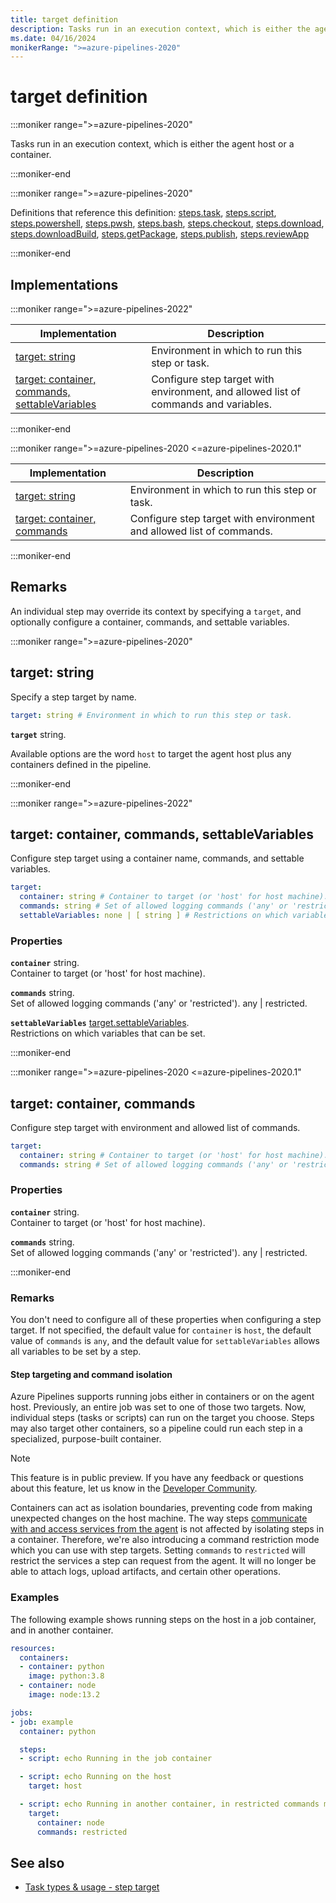 ```yaml
---
title: target definition
description: Tasks run in an execution context, which is either the agent host or a container.
ms.date: 04/16/2024
monikerRange: ">=azure-pipelines-2020"
---
```


# target definition

<!-- :::description::: -->
:::moniker range=">=azure-pipelines-2020"

<!-- :::editable-content name="description"::: -->
Tasks run in an execution context, which is either the agent host or a container.
<!-- :::editable-content-end::: -->

:::moniker-end
<!-- :::description-end::: -->

<!-- :::parents::: -->
:::moniker range=">=azure-pipelines-2020"

Definitions that reference this definition: [steps.task](steps-task.md), [steps.script](steps-script.md), [steps.powershell](steps-powershell.md), [steps.pwsh](steps-pwsh.md), [steps.bash](steps-bash.md), [steps.checkout](steps-checkout.md), [steps.download](steps-download.md), [steps.downloadBuild](steps-download-build.md), [steps.getPackage](steps-get-package.md), [steps.publish](steps-publish.md), [steps.reviewApp](steps-review-app.md)

:::moniker-end
<!-- :::parents-end::: -->

## Implementations

<!-- :::implementations-list::: -->
:::moniker range=">=azure-pipelines-2022"

| Implementation | Description |
|---|---|
| [target: string](#targetstring) | Environment in which to run this step or task. |
| [target: container, commands, settableVariables](#targetobjectproperties) | Configure step target with environment, and allowed list of commands and variables. |

:::moniker-end

:::moniker range=">=azure-pipelines-2020 <=azure-pipelines-2020.1"

| Implementation | Description |
|---|---|
| [target: string](#targetstring) | Environment in which to run this step or task. |
| [target: container, commands](#targetobjectproperties) | Configure step target with environment and allowed list of commands. |

:::moniker-end
<!-- :::implementations-list-end::: -->

<!-- :::remarks::: -->
<!-- :::editable-content name="remarks"::: -->
## Remarks

An individual step may override its context by specifying a `target`, and optionally configure a container, commands, and settable variables.
<!-- :::editable-content-end::: -->
<!-- :::remarks-end::: -->

<!-- :::examples::: -->
<!-- :::editable-content name="examples"::: -->
<!-- :::editable-content-end::: -->
<!-- :::examples-end::: -->

<!-- :::implementations::: -->
<!-- :::implementation-item name="target: string"::: -->
<a name="targetstring"></a>
<!-- :::stringAnyOf::: -->
:::moniker range=">=azure-pipelines-2020"

<!-- :::implementation-signature::: -->
## target: string
<!-- :::implementation-signature-end::: -->

<!-- :::implementation-description::: -->
<!-- :::editable-content name="description"::: -->
Specify a step target by name.
<!-- :::editable-content-end::: -->
<!-- :::implementation-description-end::: -->

<!-- :::implementation-syntax::: -->
```yaml
target: string # Environment in which to run this step or task.
```
<!-- :::implementation-syntax-end::: -->

<!-- :::implementation-string-item::: -->
**`target`** string.<br>
<!-- :::editable-content name="description"::: -->
Available options are the word `host` to target the agent host plus any containers defined in the pipeline.
<!-- :::editable-content-end::: -->
<!-- :::implementation-string-item-end::: -->

:::moniker-end
<!-- :::stringAnyOf-end::: -->

<!-- :::remarks::: -->
<!-- :::editable-content name="remarks"::: -->
<!-- :::editable-content-end::: -->
<!-- :::remarks-end::: -->

<!-- :::examples::: -->
<!-- :::editable-content name="examples"::: -->
<!-- :::editable-content-end::: -->
<!-- :::examples-end::: -->
<!-- :::implementation-item-end::: -->
<!-- :::implementation-item name="target: object properties"::: -->
<a name="targetobjectproperties"></a>
<!-- :::objectAnyOf::: -->
:::moniker range=">=azure-pipelines-2022"

<!-- :::implementation-signature::: -->
## target: container, commands, settableVariables
<!-- :::implementation-signature-end::: -->

<!-- :::implementation-description::: -->
<!-- :::editable-content name="description"::: -->
Configure step target using a container name, commands, and settable variables.
<!-- :::editable-content-end::: -->
<!-- :::implementation-description-end::: -->

<!-- :::implementation-syntax::: -->
```yaml
target:
  container: string # Container to target (or 'host' for host machine).
  commands: string # Set of allowed logging commands ('any' or 'restricted').
  settableVariables: none | [ string ] # Restrictions on which variables that can be set.
```
<!-- :::implementation-syntax-end::: -->

<!-- :::implementation-properties::: -->
### Properties

<!-- :::item name="container"::: -->
**`container`** string.<br><!-- :::editable-content name="propDescription"::: -->
Container to target (or 'host' for host machine).
<!-- :::editable-content-end::: -->
<!-- :::item-end::: -->
<!-- :::item name="commands"::: -->
**`commands`** string.<br><!-- :::editable-content name="propDescription"::: -->
Set of allowed logging commands ('any' or 'restricted'). any | restricted.
<!-- :::editable-content-end::: -->
<!-- :::item-end::: -->
<!-- :::item name="settableVariables"::: -->
**`settableVariables`** [target.settableVariables](target-settable-variables.md).<br><!-- :::editable-content name="propDescription"::: -->
Restrictions on which variables that can be set.
<!-- :::editable-content-end::: -->
<!-- :::item-end::: -->
<!-- :::implementation-properties-end::: -->

:::moniker-end

:::moniker range=">=azure-pipelines-2020 <=azure-pipelines-2020.1"

<!-- :::implementation-signature::: -->
## target: container, commands
<!-- :::implementation-signature-end::: -->

<!-- :::implementation-description::: -->
<!-- :::editable-content name="description"::: -->
Configure step target with environment and allowed list of commands.
<!-- :::editable-content-end::: -->
<!-- :::implementation-description-end::: -->

<!-- :::implementation-syntax::: -->
```yaml
target:
  container: string # Container to target (or 'host' for host machine).
  commands: string # Set of allowed logging commands ('any' or 'restricted').
```
<!-- :::implementation-syntax-end::: -->

<!-- :::implementation-properties::: -->
### Properties

<!-- :::item name="container"::: -->
**`container`** string.<br><!-- :::editable-content name="propDescription"::: -->
Container to target (or 'host' for host machine).
<!-- :::editable-content-end::: -->
<!-- :::item-end::: -->
<!-- :::item name="commands"::: -->
**`commands`** string.<br><!-- :::editable-content name="propDescription"::: -->
Set of allowed logging commands ('any' or 'restricted'). any | restricted.
<!-- :::editable-content-end::: -->
<!-- :::item-end::: -->
<!-- :::implementation-properties-end::: -->

:::moniker-end
<!-- :::objectAnyOf-end::: -->

<!-- :::remarks::: -->
<!-- :::editable-content name="remarks"::: -->
### Remarks

You don't need to configure all of these properties when configuring a step target. If not specified, the default value for `container` is `host`, the default value of `commands` is `any`, and the default value for `settableVariables` allows all variables to be set by a step.

#### Step targeting and command isolation

Azure Pipelines supports running jobs either in containers or on the agent host. Previously, an entire job was set to one of those two targets. Now, individual steps (tasks or scripts) can run on the target you choose. Steps may also target other containers, so a pipeline could run each step in a specialized, purpose-built container. 

> [!NOTE]
> This feature is in public preview. If you have any feedback or questions about this feature, let us know in the [Developer Community](https://developercommunity.visualstudio.com/spaces/21/index.html).

Containers can act as isolation boundaries, preventing code from making unexpected changes on the host machine. The way steps [communicate with and access services from the agent](/azure/devops/pipelines/scripts/logging-commands) is not affected by isolating steps in a container. Therefore, we're also introducing a command restriction mode which you can use with step targets. Setting `commands` to `restricted` will restrict the services a step can request from the agent. It will no longer be able to attach logs, upload artifacts, and certain other operations.
<!-- :::editable-content-end::: -->
<!-- :::remarks-end::: -->

<!-- :::examples::: -->
<!-- :::editable-content name="examples"::: -->
### Examples

The following example shows running steps on the host in a job container, and in another container.

```yaml
resources:
  containers:
  - container: python
    image: python:3.8
  - container: node
    image: node:13.2

jobs:
- job: example
  container: python

  steps:
  - script: echo Running in the job container

  - script: echo Running on the host
    target: host

  - script: echo Running in another container, in restricted commands mode
    target:
      container: node
      commands: restricted
```
<!-- :::editable-content-end::: -->
<!-- :::examples-end::: -->
<!-- :::implementation-item-end::: -->
<!-- :::implementations-end::: -->

<!-- :::see-also::: -->
<!-- :::editable-content name="seeAlso"::: -->
## See also

- [Task types & usage - step target](/azure/devops/pipelines/process/tasks#step-target)
<!-- :::editable-content-end::: -->
<!-- :::see-also-end::: -->
